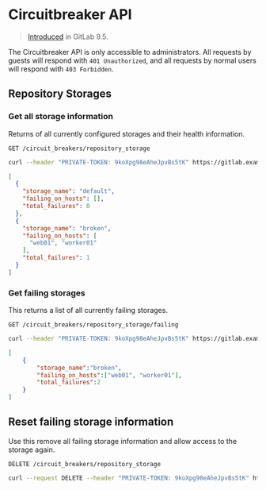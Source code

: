 # Circuitbreaker API

> [Introduced][ce-11449] in GitLab 9.5.

The Circuitbreaker API is only accessible to administrators. All requests by
guests will respond with `401 Unauthorized`, and all requests by normal users
will respond with `403 Forbidden`.

## Repository Storages

### Get all storage information

Returns of all currently configured storages and their health information.

```
GET /circuit_breakers/repository_storage
```

```bash
curl --header "PRIVATE-TOKEN: 9koXpg98eAheJpvBs5tK" https://gitlab.example.com/api/v4/circuit_breakers/repository_storage
```

```json
[
  {
    "storage_name": "default",
    "failing_on_hosts": [],
    "total_failures": 0
  },
  {
    "storage_name": "broken",
    "failing_on_hosts": [
      "web01", "worker01"
    ],
    "total_failures": 1
  }
]
```

### Get failing storages

This returns a list of all currently failing storages.

```
GET /circuit_breakers/repository_storage/failing
```

```bash
curl --header "PRIVATE-TOKEN: 9koXpg98eAheJpvBs5tK" https://gitlab.example.com/api/v4/circuit_breakers/repository_storage/failing
```

```json
[
    {
        "storage_name":"broken",
        "failing_on_hosts":["web01", "worker01"],
        "total_failures":2
    }
]
```

## Reset failing storage information

Use this remove all failing storage information and allow access to the storage again.

```
DELETE /circuit_breakers/repository_storage
```

```bash
curl --request DELETE --header "PRIVATE-TOKEN: 9koXpg98eAheJpvBs5tK" https://gitlab.example.com/api/v4/circuit_breakers/repository_storage
```

[ce-11449]: https://gitlab.com/gitlab-org/gitlab-ce/merge_requests/11449
